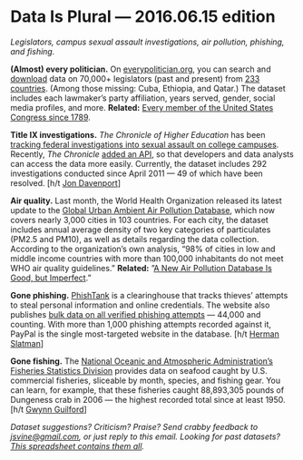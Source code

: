 Data Is Plural — 2016.06.15 edition
===================================

*Legislators, campus sexual assault investigations, air pollution, phishing, and fishing.*


__(Almost) every politician.__ On [everypolitician.org](http://everypolitician.org/), you can search and [download](http://docs.everypolitician.org/repo_structure.html) data on 70,000+ legislators (past and present) from [233 countries](http://everypolitician.org/countries.html). (Among those missing: Cuba, Ethiopia, and Qatar.) The dataset includes each lawmaker’s party affiliation, years served, gender, social media profiles, and more. __Related:__ [Every member of the United States Congress since 1789](https://github.com/unitedstates/congress-legislators).


__Title IX investigations.__ *The Chronicle of Higher Education* has been [tracking federal investigations into sexual assault on college campuses](http://projects.chronicle.com/titleix/). Recently, *The Chronicle* [added an API](http://projects.chronicle.com/titleix/api/v1/docs/), so that developers and data analysts can access the data more easily. Currently, the dataset includes 292 investigations conducted since April 2011 — 49 of which have been resolved. [h/t [Jon Davenport](https://twitter.com/JonDavenport1/status/741372292710707200)]


__Air quality.__ Last month, the World Health Organization released its latest update to the [Global Urban Ambient Air Pollution Database](http://www.who.int/phe/health_topics/outdoorair/databases/cities/en/), which now covers nearly 3,000 cities in 103 countries. For each city, the dataset includes annual average density of two key categories of particulates (PM2.5 and PM10), as well as details regarding the data collection. According to the organization’s own analysis, “98% of cities in low and middle income countries with more than 100,000 inhabitants do not meet WHO air quality guidelines.” __Related:__ ”[A New Air Pollution Database Is Good, but Imperfect](http://blogs.scientificamerican.com/guest-blog/a-new-air-pollution-database-is-good-but-imperfect/).”


__Gone phishing.__ [PhishTank](https://www.phishtank.com/index.php) is a clearinghouse that tracks thieves’ attempts to steal personal information and online credentials. The website also publishes [bulk data on all verified phishing attempts](https://www.phishtank.com/developer_info.php) — 44,000 and counting. With more than 1,000 phishing attempts recorded against it, PayPal is the single most-targeted website in the database. [h/t [Herman Slatman](https://github.com/hslatman/awesome-threat-intelligence)]


__Gone fishing.__ The [National Oceanic and Atmospheric Administration’s Fisheries Statistics Division](https://www.st.nmfs.noaa.gov/commercial-fisheries/commercial-landings/) provides data on seafood caught by U.S. commercial fisheries, sliceable by month, species, and fishing gear. You can learn, for example, that these fisheries caught 88,893,305 pounds of Dungeness crab in 2006 — the highest recorded total since at least 1950. [h/t [Gwynn Guilford](https://www.theatlas.com/charts/4yVqvlTR)]


*Dataset suggestions? Criticism? Praise? Send crabby feedback to <jsvine@gmail.com>, or just reply to this email. Looking for past datasets? [This spreadsheet contains them all](https://docs.google.com/spreadsheets/d/1wZhPLMCHKJvwOkP4juclhjFgqIY8fQFMemwKL2c64vk).*
